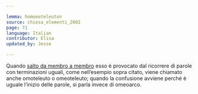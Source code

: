 ```yaml
---

lemma: homoeoteleuton
source: chiesa_elementi_2002
page: 71
language: Italian
contributor: Elisa
updated_by: Jesse

---
```

Quando [salto da membro a membro](SautDuMêmeAuMême.html) esso è provocato dal ricorrere di parole con terminazioni uguali, come nell’esempio sopra citato, viene chiamato anche omoteleuto o omeoteleuto; quando la confusione avviene perché è uguale l’inizio delle parole, si parla invece di omeoarco.
